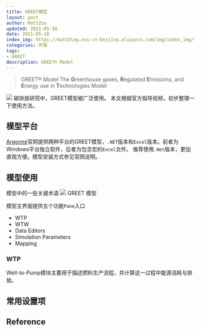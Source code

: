 ```yaml
---
title: GREET模型
layout: post
author: MattZou
updated: 2021-05-10
date: 2021-05-10
index_img: https://mattblog.oss-cn-beijing.aliyuncs.com/img/index_img/logo-small.jpg/bg
categories: 环保
tags:
- GREET
description: GREET® Model
---
```


>GREET® Model
>The **G**reenhouse gases, **R**egulated **E**missions, and **E**nergy use in **T**echnologies Model

![](https://greet.es.anl.gov/greet/pic/greet.cycles.png)
碳排放研究中，GREET模型被广泛使用。
本文根据官方指导视频，初步整理一下使用方法。

## 模型平台
[Argonne](https://greet.es.anl.gov/index.php)官网提供两种平台的GREET模型，`.NET`版本和`Excel`版本。前者为Windows平台独立软件，后者为包含宏的`Excel`文件。
推荐使用`.Net`版本，更加直观方便。模型安装方式参见官网说明。

## 模型使用
模型中的一些关键术语
![](https://mattblog.oss-cn-beijing.aliyuncs.com/img/Environment/GREET/Terminology.jpg/pic)
GREET 模型

模型主界面提供五个功能`Pane`入口
- WTP
- WTW 
- Data Editors
- Simulation Parameters
- Mapping

### WTP
Well-to-Pump模块主要用于描述燃料生产流程，并计算这一过程中能源消耗与排放。

## 常用设置项


## Reference